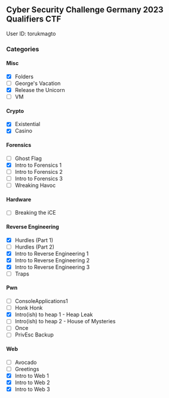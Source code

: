 ## Cyber Security Challenge Germany 2023 Qualifiers CTF
User ID: torukmagto 

### Categories

#### Misc
- [x] Folders
- [ ] George's Vacation
- [x] Release the Unicorn
- [ ] VM

#### Crypto
- [x] Existential
- [x] Casino

#### Forensics
- [ ] Ghost Flag
- [x] Intro to Forensics 1
- [ ] Intro to Forensics 2
- [ ] Intro to Forensics 3
- [ ] Wreaking Havoc

#### Hardware
- [ ] Breaking the iCE

#### Reverse Engineering
- [x] Hurdles (Part 1)
- [ ] Hurdles (Part 2)
- [x] Intro to Reverse Engineering 1
- [x] Intro to Reverse Engineering 2
- [x] Intro to Reverse Engineering 3
- [ ] Traps

#### Pwn
- [ ] ConsoleApplications1
- [ ] Honk Honk
- [x] Intro(ish) to heap 1 - Heap Leak
- [ ] Intro(ish) to heap 2 - House of Mysteries
- [ ] Once
- [ ] PrivEsc Backup

#### Web
- [ ] Avocado
- [ ] Greetings
- [x] Intro to Web 1
- [x] Intro to Web 2
- [x] Intro to Web 3